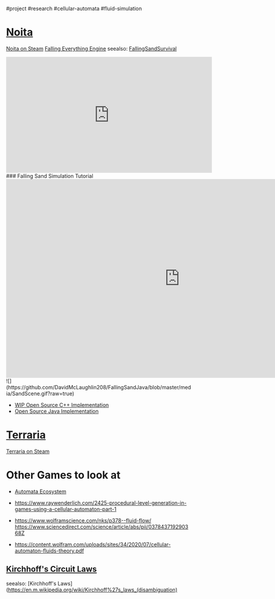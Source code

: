 #project #research #cellular-automata #fluid-simulation 


# [Noita](https://noitagame.com/)
[Noita on Steam](https://store.steampowered.com/app/881100/Noita/)
[Falling Everything Engine](https://nollagames.com/fallingeverything/)
seealso: [FallingSandSurvival](https://github.com/PieKing1215/FallingSandSurvival)
<iframe width="560" height="315" src="https://www.youtube.com/embed/prXuyMCgbTc" title="Exploring the Tech and Design of Noita" frameborder="0" allow="accelerometer; autoplay; clipboard-write; encrypted-media; gyroscope; picture-in-picture" allowfullscreen></iframe>
### Falling Sand Simulation Tutorial
<iframe width="943" height="540" src="https://www.youtube.com/embed/5Ka3tbbT-9E" title="How To Code a Falling Sand Simulation (like Noita) with Cellular Automata" frameborder="0" allow="accelerometer; autoplay; clipboard-write; encrypted-media; gyroscope; picture-in-picture" allowfullscreen></iframe>
![](https://github.com/DavidMcLaughlin208/FallingSandJava/blob/master/media/SandScene.gif?raw=true)

- [WIP Open Source C++ Implementation](https://github.com/DavidMcLaughlin208/FallingSandSimulation)
- [Open Source Java Implementation](https://github.com/DavidMcLaughlin208/FallingSandJava)

# [Terraria](https://terraria.org/)
[Terraria on Steam](https://store.steampowered.com/app/105600/Terraria/)


# Other Games to look at
- [Automata Ecosystem](https://store.steampowered.com/app/1966940/Automata_Ecosystem__Cellular_Automata_Simulation/)



- https://www.raywenderlich.com/2425-procedural-level-generation-in-games-using-a-cellular-automaton-part-1
- https://www.wolframscience.com/nks/p378--fluid-flow/
https://www.sciencedirect.com/science/article/abs/pii/037843719290368Z
- https://content.wolfram.com/uploads/sites/34/2020/07/cellular-automaton-fluids-theory.pdf


## [Kirchhoff's Circuit Laws](https://en.m.wikipedia.org/wiki/Kirchhoff%27s_circuit_laws)
seealso: [Kirchhoff's Laws](https://en.m.wikipedia.org/wiki/Kirchhoff%27s_laws_(disambiguation)


